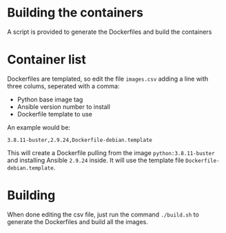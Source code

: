 # Building the containers
A script is provided to generate the Dockerfiles and build the containers

# Container list
Dockerfiles are templated, so edit the file `images.csv` adding a line with three colums, seperated with a comma:

* Python base image tag
* Ansible version number to install
* Dockerfile template to use

An example would be:

```
3.8.11-buster,2.9.24,Dockerfile-debian.template
```

This will create a Dockerfile pulling from the image `python:3.8.11-buster` and installing Ansible `2.9.24` inside. It will use the template file `Dockerfile-debian.template`.

# Building
When done editing the csv file, just run the command `./build.sh` to generate the Dockerfiles and build all the images.